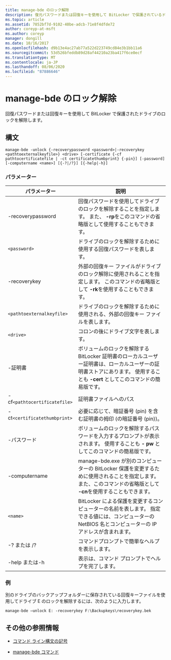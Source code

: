 ```yaml
---
title: manage-bde のロック解除
description: 復元パスワードまたは回復キーを使用して BitLocker で保護されているドライブのロックを解除する manage-bde unlock コマンドのリファレンス記事です。
ms.topic: article
ms.assetid: 7852bf7d-9102-40be-adcb-71e8f4dfde72
author: coreyp-at-msft
ms.author: coreyp
manager: dongill
ms.date: 10/16/2017
ms.openlocfilehash: d9b13e4ac27ab77a522d223749cd84e3b1bb11a6
ms.sourcegitcommit: 53d526bfeddb89d28af44210a23ba417f6ce0ecf
ms.translationtype: MT
ms.contentlocale: ja-JP
ms.lasthandoff: 08/06/2020
ms.locfileid: "87886646"
---
```

# <a name="manage-bde-unlock"></a>manage-bde のロック解除

回復パスワードまたは回復キーを使用して BitLocker で保護されたドライブのロックを解除します。

## <a name="syntax"></a>構文

```
manage-bde -unlock {-recoverypassword <password>|-recoverykey <pathtoexternalkeyfile>} <drive> [-certificate {-cf pathtocertificatefile | -ct certificatethumbprint} {-pin}] [-password] [-computername <name>] [{-?|/?}] [{-help|-h}]
```

### <a name="parameters"></a>パラメーター

| パラメーター | 説明 |
| --------- | ----------- |
| -recoverypassword | 回復パスワードを使用してドライブのロックを解除することを指定します。 また、 **-rp**をこのコマンドの省略版として使用することもできます。 |
| `<password>` | ドライブのロックを解除するために使用する回復パスワードを表します。 |
| -recoverykey | 外部の回復キー ファイルがドライブのロック解除に使用されることを指定します。 このコマンドの省略版として **-rk**を使用することもできます。 |
| `<pathtoexternalkeyfile>` | ドライブのロックを解除するために使用される、外部の回復キー ファイルを表します。 |
| `<drive>` | コロンの後にドライブ文字を表します。 |
| -証明書 | ボリュームのロックを解除する BitLocker 証明書のローカルユーザー証明書は、ローカルユーザーの証明書ストアにあります。 使用することも **-cert** としてこのコマンドの簡易版です。 |
| -cf`<pathtocertificatefile>` | 証明書ファイルへのパス |
| -ct`<certificatethumbprint>` | 必要に応じて、暗証番号 (pin) を含む証明書の拇印 (の暗証番号 (pin))。 |
| -パスワード | ボリュームのロックを解除するパスワードを入力するプロンプトが表示されます。 使用することも **- pw** としてこのコマンドの簡易版です。 |
| -computername | manage-bde.exe が別のコンピューターの BitLocker 保護を変更するために使用されることを指定します。 また、このコマンドの省略版として **-cn**を使用することもできます。 |
| `<name>` | BitLocker による保護を変更するコンピューターの名前を表します。 指定できる値には、コンピューターの NetBIOS 名とコンピューターの IP アドレスが含まれます。 |
| -? または /? | コマンドプロンプトで簡単なヘルプを表示します。 |
| -help または-h | 表示は、コマンド プロンプトでヘルプを完了します。 |

### <a name="examples"></a>例

別のドライブのバックアップフォルダーに保存されている回復キーファイルを使用してドライブ E のロックを解除するには、次のように入力します。

```
manage-bde –unlock E: -recoverykey F:\Backupkeys\recoverykey.bek
```

## <a name="additional-references"></a>その他の参照情報

- [コマンド ライン構文の記号](command-line-syntax-key.md)

- [manage-bde コマンド](manage-bde.md)
